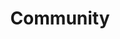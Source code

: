 ---
layout: diagrams
title: Community
permalink: apps/me/diagrams
lang: en
page_id: apps-me-diagrams

description: Diagrams
---